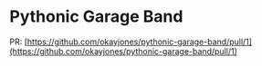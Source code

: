 # Pythonic Garage Band

PR: [https://github.com/okayjones/pythonic-garage-band/pull/1](https://github.com/okayjones/pythonic-garage-band/pull/1)